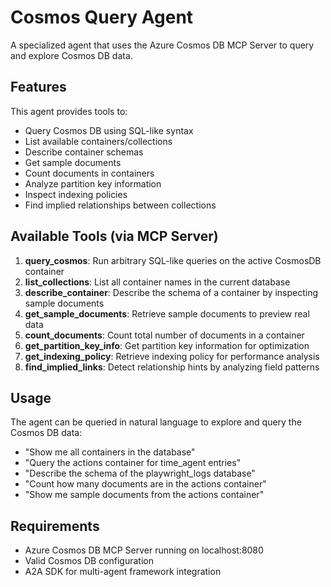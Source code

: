 # Cosmos Query Agent

A specialized agent that uses the Azure Cosmos DB MCP Server to query and explore Cosmos DB data.

## Features

This agent provides tools to:
- Query Cosmos DB using SQL-like syntax
- List available containers/collections
- Describe container schemas
- Get sample documents
- Count documents in containers
- Analyze partition key information
- Inspect indexing policies
- Find implied relationships between collections

## Available Tools (via MCP Server)

1. **query_cosmos**: Run arbitrary SQL-like queries on the active CosmosDB container
2. **list_collections**: List all container names in the current database
3. **describe_container**: Describe the schema of a container by inspecting sample documents
4. **get_sample_documents**: Retrieve sample documents to preview real data
5. **count_documents**: Count total number of documents in a container
6. **get_partition_key_info**: Get partition key information for optimization
7. **get_indexing_policy**: Retrieve indexing policy for performance analysis
8. **find_implied_links**: Detect relationship hints by analyzing field patterns

## Usage

The agent can be queried in natural language to explore and query the Cosmos DB data:

- "Show me all containers in the database"
- "Query the actions container for time_agent entries"
- "Describe the schema of the playwright_logs database"
- "Count how many documents are in the actions container"
- "Show me sample documents from the actions container"

## Requirements

- Azure Cosmos DB MCP Server running on localhost:8080
- Valid Cosmos DB configuration
- A2A SDK for multi-agent framework integration
